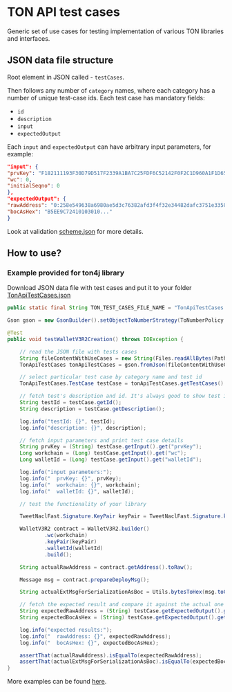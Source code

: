 # TON API test cases

Generic set of use cases for testing implementation of various TON libraries and interfaces.

## JSON data file structure

Root element in JSON called - `testCases`.

Then follows any number of `category` names, where each category has a number of unique test-case ids.
Each test case has mandatory fields:

* `id`
* `description`
* `input`
* `expectedOutput`

Each `input` and `expectedOutput` can have arbitrary input parameters, for example:

```json
"input": {
"prvKey": "F182111193F30D79D517F2339A1BA7C25FDF6C52142F0F2C1D960A1F1D65E1E4",
"wc": 0,
"initialSeqno": 0
},
"expectedOutput": {
"rawAddress": "0:258e549638a6980ae5d3c76382afd3f4f32e34482dafc3751e3358589c8de00d",
"bocAsHex": "B5EE9C72410103010..."
}
```

Look at validation [scheme.json](
https://raw.githubusercontent.com/neodix42/ton-api-test-cases/main/scheme.json) for more details.

## How to use?

### Example provided for ton4j library

Download JSON data file with test cases and put it to your folder [TonApiTestCases.json](
https://raw.githubusercontent.com/neodix42/ton-api-test-cases/main/TonApiTestCases.json)

```java
public static final String TON_TEST_CASES_FILE_NAME = "TonApiTestCases.json";

Gson gson = new GsonBuilder().setObjectToNumberStrategy(ToNumberPolicy.LONG_OR_DOUBLE).create();

@Test
public void testWalletV3R2Creation() throws IOException {

    // read the JSON file with tests cases
    String fileContentWithUseCases = new String(Files.readAllBytes(Paths.get(TON_TEST_CASES_FILE_NAME)));
    TonApiTestCases tonApiTestCases = gson.fromJson(fileContentWithUseCases, TonApiTestCases.class);

    // select particular test case by category name and test id
    TonApiTestCases.TestCase testCase = tonApiTestCases.getTestCases().get("wallets").get("9");

    // fetch test's description and id. It's always good to show test id, since it is unique across all tests.
    String testId = testCase.getId();
    String description = testCase.getDescription();

    log.info("testId: {}", testId);
    log.info("description: {}", description);

    // fetch input parameters and print test case details
    String prvKey = (String) testCase.getInput().get("prvKey");
    Long workchain = (Long) testCase.getInput().get("wc");
    Long walletId = (Long) testCase.getInput().get("walletId");

    log.info("input parameters:");
    log.info("  prvKey: {}", prvKey);
    log.info("  workchain: {}", workchain);
    log.info("  walletId: {}", walletId);

    // test the functionality of your library

    TweetNaclFast.Signature.KeyPair keyPair = TweetNaclFast.Signature.keyPair_fromSeed(Utils.hexToSignedBytes(prvKey));

    WalletV3R2 contract = WalletV3R2.builder()
            .wc(workchain)
            .keyPair(keyPair)
            .walletId(walletId)
            .build();

    String actualRawAddress = contract.getAddress().toRaw();

    Message msg = contract.prepareDeployMsg();

    String actualExtMsgForSerializationAsBoc = Utils.bytesToHex(msg.toCell().toBoc(true)).toUpperCase();

    // fetch the expected result and compare it against the actual one
    String expectedRawAddress = (String) testCase.getExpectedOutput().get("rawAddress");
    String expectedBocAsHex = (String) testCase.getExpectedOutput().get("bocAsHex");

    log.info("expected results:");
    log.info("  rawAddress: {}", expectedRawAddress);
    log.info("  bocAsHex: {}", expectedBocAsHex);

    assertThat(actualRawAddress).isEqualTo(expectedRawAddress);
    assertThat(actualExtMsgForSerializationAsBoc).isEqualTo(expectedBocAsHex);
}
```

More examples can be found [here](./src/test/java/UsageExampleTest.java).

